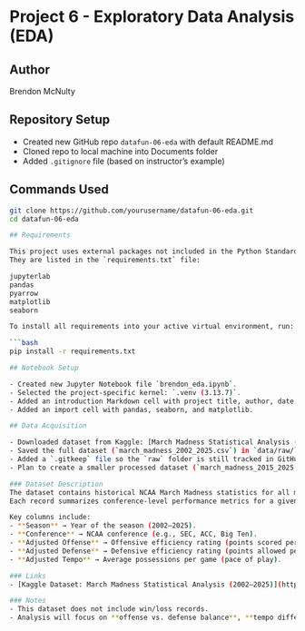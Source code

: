 # Project 6 - Exploratory Data Analysis (EDA)

## Author
Brendon McNulty

## Repository Setup
- Created new GitHub repo `datafun-06-eda` with default README.md
- Cloned repo to local machine into Documents folder
- Added `.gitignore` file (based on instructor’s example)

## Commands Used
```bash
git clone https://github.com/yourusername/datafun-06-eda.git
cd datafun-06-eda

## Requirements

This project uses external packages not included in the Python Standard Library.  
They are listed in the `requirements.txt` file:

jupyterlab
pandas
pyarrow
matplotlib
seaborn

To install all requirements into your active virtual environment, run:

```bash
pip install -r requirements.txt

## Notebook Setup

- Created new Jupyter Notebook file `brendon_eda.ipynb`.
- Selected the project-specific kernel: `.venv (3.13.7)`.
- Added an introduction Markdown cell with project title, author, date, and purpose.
- Added an import cell with pandas, seaborn, and matplotlib.

## Data Acquisition

- Downloaded dataset from Kaggle: [March Madness Statistical Analysis (2002–2025)](https://www.kaggle.com/datasets/jonathanpilafas/2024-march-madness-statistical-analysis)
- Saved the full dataset (`march_madness_2002_2025.csv`) in `data/raw/` (ignored by GitHub for size).
- Added a `.gitkeep` file so the `raw` folder is still tracked in GitHub.
- Plan to create a smaller processed dataset (`march_madness_2015_2025.csv`) stored in `data/processed/` for analysis.

### Dataset Description
The dataset contains historical NCAA March Madness statistics for all major conferences from **2002–2025**.  
Each record summarizes conference-level performance metrics for a given season.  

Key columns include:
- **Season** → Year of the season (2002–2025).  
- **Conference** → NCAA conference (e.g., SEC, ACC, Big Ten).  
- **Adjusted Offense** → Offensive efficiency rating (points scored per 100 possessions, adjusted for opponent strength).  
- **Adjusted Defense** → Defensive efficiency rating (points allowed per 100 possessions, adjusted).  
- **Adjusted Tempo** → Average possessions per game (pace of play). 

### Links
- [Kaggle Dataset: March Madness Statistical Analysis (2002–2025)](https://www.kaggle.com/datasets/jonathanpilafas/2024-march-madness-statistical-analysis) 

### Notes
- This dataset does not include win/loss records.  
- Analysis will focus on **offense vs. defense balance**, **tempo differences**, and **conference-level trends over time**.  
